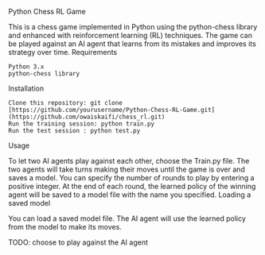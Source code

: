 Python Chess RL Game

This is a chess game implemented in Python using the python-chess library and enhanced with reinforcement learning (RL) techniques. The game can be played against an AI agent that learns from its mistakes and improves its strategy over time.
Requirements

    Python 3.x
    python-chess library


Installation

    Clone this repository: git clone [https://github.com/yourusername/Python-Chess-RL-Game.git](https://github.com/owaiskaifi/chess_rl.git)
    Run the training session: python train.py
    Run the test session : python test.py

Usage




To let two AI agents play against each other, choose the Train.py file. The two agents will take turns making their moves until the game is over and saves a model. You can specify the number of rounds to play by entering a positive integer. At the end of each round, the learned policy of the winning agent will be saved to a model file with the name you specified.
Loading a saved model

You can load a saved model file. The AI agent will use the learned policy from the model to make its moves.

TODO:
  choose to play against the AI agent
